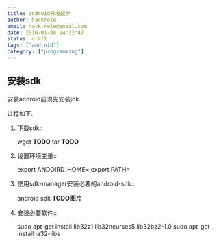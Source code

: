 ```yaml
---
title: android开发起步
author: hackrole
email: hack.role@gmail.com
date: 2016-01-08 14:32:47
status: draft
tags: ["android"]
category: ["programming"]
---
```




安装sdk
-------
安装android前须先安装jdk.

过程如下.

1) 下载sdk::

    wget **TODO**
    tar **TODO**

2) 设置环境变量::

    export ANDOIRD_HOME=
    export PATH=

3) 使用sdk-manager安装必要的android-sdk::

    android sdk
    **TODO图片**

4) 安装必要软件::

    sudo apt-get install lib32z1 lib32ncurses5 lib32bz2-1.0
    sudo apt-get install ia32-libs
